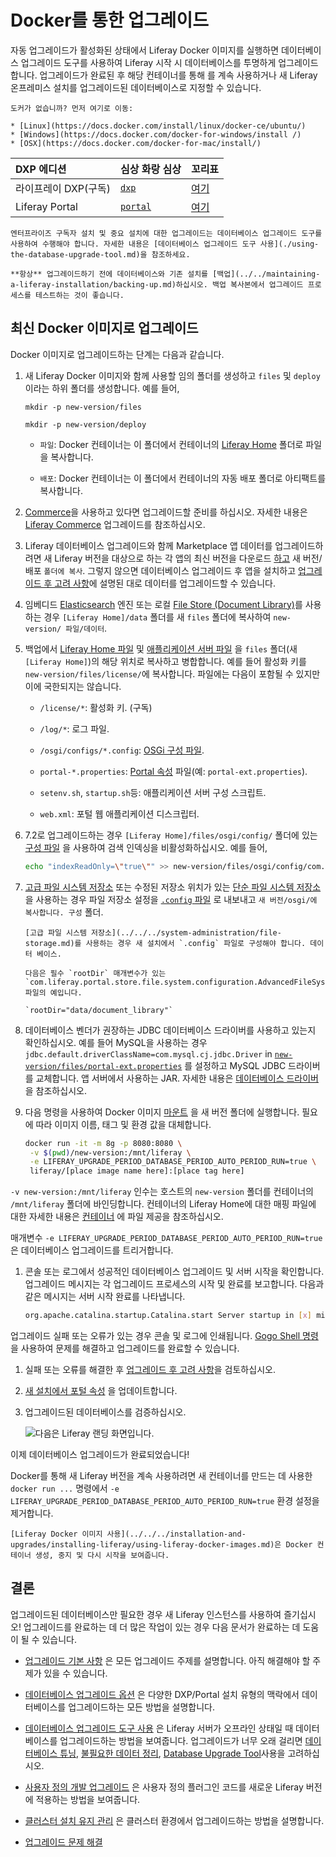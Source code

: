 # Docker를 통한 업그레이드

자동 업그레이드가 활성화된 상태에서 Liferay Docker 이미지를 실행하면 데이터베이스 업그레이드 도구를 사용하여 Liferay 시작 시 데이터베이스를 투명하게 업그레이드합니다. 업그레이드가 완료된 후 해당</a> 컨테이너를 통해
를 계속 사용하거나 새 Liferay 온프레미스 설치를 업그레이드된 데이터베이스로 지정할 수 있습니다.</p> 



```{important}
도커가 없습니까? 먼저 여기로 이동:

* [Linux](https://docs.docker.com/install/linux/docker-ce/ubuntu/)
* [Windows](https://docs.docker.com/docker-for-windows/install /)
* [OSX](https://docs.docker.com/docker-for-mac/install/)
```


| DXP 에디션        | 심상 화랑 심상                                            | 꼬리표                                                |
|:-------------- |:--------------------------------------------------- |:-------------------------------------------------- |
| 라이프레이 DXP(구독)  | [`dxp`](https://hub.docker.com/r/liferay/dxp)       | [여기](https://hub.docker.com/r/liferay/dxp/tags)    |
| Liferay Portal | [`portal`](https://hub.docker.com/r/liferay/portal) | [여기](https://hub.docker.com/r/liferay/portal/tags) |




```{important}
엔터프라이즈 구독자 설치 및 중요 설치에 대한 업그레이드는 데이터베이스 업그레이드 도구를 사용하여 수행해야 합니다. 자세한 내용은 [데이터베이스 업그레이드 도구 사용](./using-the-database-upgrade-tool.md)을 참조하세요.
```




```{important}
**항상** 업그레이드하기 전에 데이터베이스와 기존 설치를 [백업](../../maintaining-a-liferay-installation/backing-up.md)하십시오. 백업 복사본에서 업그레이드 프로세스를 테스트하는 것이 좋습니다.
```




## 최신 Docker 이미지로 업그레이드

Docker 이미지로 업그레이드하는 단계는 다음과 같습니다.

1. 새 Liferay Docker 이미지와 함께 사용할 임의 폴더를 생성하고 `files` 및 `deploy`이라는 하위 폴더를 생성합니다. 예를 들어, 
   

    ```
    mkdir -p new-version/files
    ```




    ```
    mkdir -p new-version/deploy
    ```


    * `파일`: Docker 컨테이너는 이 폴더에서 컨테이너의 [Liferay Home](../../reference/liferay-home.md) 폴더로 파일을 복사합니다.

    * `배포`: Docker 컨테이너는 이 폴더에서 컨테이너의 자동 배포 폴더로 아티팩트를 복사합니다.

1. [Commerce](https://learn.liferay.com/commerce/latest/en/index.html)을 사용하고 있다면 업그레이드할 준비를 하십시오. 자세한 내용은 [Liferay Commerce](https://learn.liferay.com/commerce/latest/en/installation-and-upgrades/upgrading-liferay-commerce.html) 업그레이드를 참조하십시오.

1. Liferay 데이터베이스 업그레이드와 함께 Marketplace 앱 데이터를 업그레이드하려면 새 Liferay 버전을 대상으로 하는 각 앱의 최신 버전을 다운로드 [하고](../../../system-administration/installing-and-managing-apps/installing-apps/downloading-apps.md) 새 버전/배포 `폴더에 복사`. 그렇지 않으면 데이터베이스 업그레이드 후 앱을 설치하고 [업그레이드 후 고려 사항](./post-upgrade-considerations.md)에 설명된 대로 데이터를 업그레이드할 수 있습니다.

1. 임베디드 [Elasticsearch](../../../using-search/installing-and-upgrading-a-search-engine/elasticsearch/getting-started-with-elasticsearch.md) 엔진 또는 로컬 [File Store \(Document Library\)](../../../system-administration/file-storage.md)를 사용하는 경우 `[Liferay Home]/data` 폴더를 새 `files` 폴더에 복사하여 `new-version/ 파일/데이터`.

1. 백업에서 [Liferay Home 파일](../../maintaining-a-liferay-installation/backing-up.md#liferay-home) 및 [애플리케이션 서버 파일](../../maintaining-a-liferay-installation/backing-up.md#application-server) 을 `files` 폴더(새 `[Liferay Home]`)의 해당 위치로 복사하고 병합합니다. 예를 들어 활성화 키를 `new-version/files/license/`에 복사합니다. 파일에는 다음이 포함될 수 있지만 이에 국한되지는 않습니다.

    * `/license/*`: 활성화 키. (구독)

    * `/log/*`: 로그 파일.

    * `/osgi/configs/*.config`: [OSGi 구성 파일](../../../system-administration/configuring-liferay/configuration-files-and-factories/using-configuration-files.md).

    * `portal-*.properties`: [Portal 속성](../../reference/portal-properties.md) 파일(예: `portal-ext.properties`).

    * `setenv.sh`, `startup.sh`등: 애플리케이션 서버 구성 스크립트.

    * `web.xml`: 포털 웹 애플리케이션 디스크립터.

1. 7.2로 업그레이드하는 경우 `[Liferay Home]/files/osgi/config/` 폴더에 있는 [구성 파일](../../../system-administration/configuring-liferay/configuration-files-and-factories/using-configuration-files.md) 을 사용하여 검색 인덱싱을 비활성화하십시오. 예를 들어, 
   
   

    ```bash
    echo "indexReadOnly=\"true\"" >> new-version/files/osgi/config/com.liferay.portal.search.configuration.IndexStatusManagerConfiguration.config
    ```


1. [고급 파일 시스템 저장소](../../../system-administration/file-storage.md) 또는 수정된 저장소 위치가 있는 [단순 파일 시스템 저장소](../../../system-administration/file-storage/other-file-store-types/simple-file-system-store.md) 을 사용하는 경우 파일 저장소 설정을 [`.config` 파일](../../../system-administration/configuring-liferay/configuration-files-and-factories/using-configuration-files.md#creating-configuration-files) 로 내보내고 `새 버전/osgi/에 복사합니다. 구성` 폴더. 
   
   

    ```{important}
    [고급 파일 시스템 저장소](../../../system-administration/file-storage.md)를 사용하는 경우 새 설치에서 `.config` 파일로 구성해야 합니다. 데이터 베이스.

    다음은 필수 `rootDir` 매개변수가 있는 `com.liferay.portal.store.file.system.configuration.AdvancedFileSystemStoreConfiguration.config` 파일의 예입니다.

    `rootDir="data/document_library"`
    ```


1. 데이터베이스 벤더가 권장하는 JDBC 데이터베이스 드라이버를 사용하고 있는지 확인하십시오. 예를 들어 MySQL을 사용하는 경우 `jdbc.default.driverClassName=com.mysql.cj.jdbc.Driver` in [`new-version/files/portal-ext.properties`](../../reference/portal-properties.md) 를 설정하고 MySQL JDBC 드라이버를 교체합니다. 앱 서버에서 사용하는 JAR. 자세한 내용은 [데이터베이스 드라이버](../migrating-configurations-and-properties.md#database-drivers) 을 참조하십시오.

1. 다음 명령을 사용하여 Docker 이미지 [마운트](../../installing-liferay/using-liferay-docker-images/providing-files-to-the-container.md) 을 새 버전 폴더에 실행합니다. 필요에 따라 이미지 이름, 태그 및 환경 값을 대체합니다. 
   
   

    ```bash
    docker run -it -m 8g -p 8080:8080 \
     -v $(pwd)/new-version:/mnt/liferay \
     -e LIFERAY_UPGRADE_PERIOD_DATABASE_PERIOD_AUTO_PERIOD_RUN=true \
     liferay/[place image name here]:[place tag here]
    ```


`-v new-version:/mnt/liferay` 인수는 호스트의 `new-version` 폴더를 컨테이너의 `/mnt/liferay` 폴더에 바인딩합니다. 컨테이너의 Liferay Home에 대한 매핑 파일에 대한 자세한 내용은 [컨테이너](../../installing-liferay/using-liferay-docker-images/providing-files-to-the-container.md) 에 파일 제공을 참조하십시오.

매개변수 `-e LIFERAY_UPGRADE_PERIOD_DATABASE_PERIOD_AUTO_PERIOD_RUN=true` 은 데이터베이스 업그레이드를 트리거합니다.

1. 콘솔 또는 로그에서 성공적인 데이터베이스 업그레이드 및 서버 시작을 확인합니다. 업그레이드 메시지는 각 업그레이드 프로세스의 시작 및 완료를 보고합니다. 다음과 같은 메시지는 서버 시작 완료를 나타냅니다. 
   
   

    ```bash
    org.apache.catalina.startup.Catalina.start Server startup in [x] milliseconds
    ```


업그레이드 실패 또는 오류가 있는 경우 콘솔 및 로그에 인쇄됩니다. [Gogo Shell 명령](../upgrade-stability-and-performance/upgrading-modules-using-gogo-shell.md) 을 사용하여 문제를 해결하고 업그레이드를 완료할 수 있습니다.

1. 실패 또는 오류를 해결한 후 [업그레이드 후 고려 사항](./post-upgrade-considerations.md)을 검토하십시오.

1. [새 설치에서 포털 속성](../migrating-configurations-and-properties.md#migrating-portal-properties) 을 업데이트합니다.

1. 업그레이드된 데이터베이스를 검증하십시오.
   
   ![다음은 Liferay 랜딩 화면입니다.](./upgrading-via-docker/images/01.png)

이제 데이터베이스 업그레이드가 완료되었습니다!

Docker를 통해 새 Liferay 버전을 계속 사용하려면 새 컨테이너를 만드는 데 사용한 `docker run ...` 명령에서 `-e LIFERAY_UPGRADE_PERIOD_DATABASE_PERIOD_AUTO_PERIOD_RUN=true` 환경 설정을 제거합니다.



```{note}
[Liferay Docker 이미지 사용](../../../installation-and-upgrades/installing-liferay/using-liferay-docker-images.md)은 Docker 컨테이너 생성, 중지 및 다시 시작을 보여줍니다.
```




## 결론

업그레이드된 데이터베이스만 필요한 경우 새 Liferay 인스턴스를 사용하여 즐기십시오! 업그레이드를 완료하는 데 더 많은 작업이 있는 경우 다음 문서가 완료하는 데 도움이 될 수 있습니다.

* [업그레이드 기본 사항](../upgrade-basics.md) 은 모든 업그레이드 주제를 설명합니다. 아직 해결해야 할 주제가 있을 수 있습니다.

* [데이터베이스 업그레이드 옵션](../reference/database-upgrade-options.md) 은 다양한 DXP/Portal 설치 유형의 맥락에서 데이터베이스를 업그레이드하는 모든 방법을 설명합니다.

* [데이터베이스 업그레이드 도구 사용](./using-the-database-upgrade-tool.md) 은 Liferay 서버가 오프라인 상태일 때 데이터베이스를 업그레이드하는 방법을 보여줍니다. 업그레이드가 너무 오래 걸리면 [데이터베이스 튜닝](../upgrade-stability-and-performance/database-tuning-for-upgrades.md), [불필요한 데이터 정리](../upgrade-stability-and-performance/database-pruning-for-faster-upgrades.md), [Database Upgrade Tool](./using-the-database-upgrade-tool.md)사용을 고려하십시오.

* [사용자 정의 개발 업그레이드](../upgrading-custom-development.md) 은 사용자 정의 플러그인 코드를 새로운 Liferay 버전에 적용하는 방법을 보여줍니다.

* [클러스터 설치 유지 관리](../../maintaining-a-liferay-installation/maintaining-clustered-installations.md) 은 클러스터 환경에서 업그레이드하는 방법을 설명합니다.

* [업그레이드 문제 해결](../reference/troubleshooting-upgrades.md)
